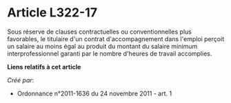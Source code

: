 # Article L322-17

Sous réserve de clauses contractuelles ou conventionnelles plus favorables, le titulaire d'un contrat d'accompagnement dans
l'emploi perçoit un salaire au moins égal au produit du montant du salaire minimum interprofessionnel garanti par le nombre
d'heures de travail accomplies.

**Liens relatifs à cet article**

_Créé par_:

  - Ordonnance n°2011-1636 du 24 novembre 2011 - art. 1
